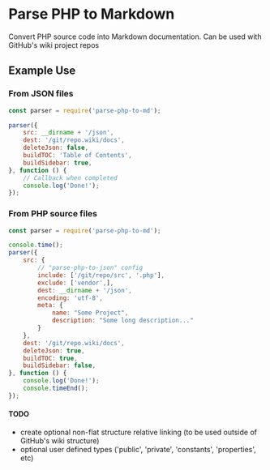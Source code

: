 # Parse PHP to Markdown
Convert PHP source code into Markdown documentation. Can be used with GitHub's wiki project repos

## Example Use

### From JSON files

```js
const parser = require('parse-php-to-md');

parser({
    src: __dirname + '/json',
    dest: '/git/repo.wiki/docs',
    deleteJson: false,
    buildTOC: 'Table of Contents',
    buildSidebar: true,
}, function () {
    // Callback when completed
    console.log('Done!');
});

```

### From PHP source files

```js
const parser = require('parse-php-to-md');

console.time();
parser({
    src: {
        // "parse-php-to-json" config
        include: ['/git/repo/src', '.php'],
        exclude: ['vendor',],
        dest: __dirname + '/json',
        encoding: 'utf-8',
        meta: {
            name: "Some Project",
            description: "Some long description..."
        }
    },
    dest: '/git/repo.wiki/docs',
    deleteJson: true,
    buildTOC: true,
    buildSidebar: false,
}, function () {
    console.log('Done!');
    console.timeEnd();
});

```

#### TODO

* create optional non-flat structure relative linking (to be used outside of GitHub's wiki structure)
* optional user defined types ('public', 'private', 'constants', 'properties', etc)